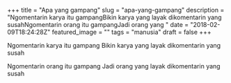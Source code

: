 +++
title = "Apa yang gampang"
slug = "apa-yang-gampang"
description = "Ngomentarin karya itu gampangBikin karya yang layak dikomentarin yang susahNgomentarin orang itu gampangJadi orang yang "
date = "2018-02-09T18:24:28Z"
featured_image = ""
tags = "manusia"
draft = false
+++ 
 
Ngomentarin karya itu gampang
Bikin karya yang layak dikomentarin yang susah

Ngomentarin orang itu gampang
Jadi orang yang layak dikomentarin yang susah